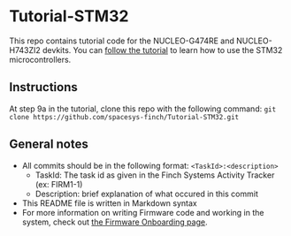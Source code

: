 # Tutorial-STM32

This repo contains tutorial code for the NUCLEO-G474RE and NUCLEO-H743ZI2 devkits. You can [follow the tutorial](https://docs.google.com/document/d/1YG3rkn8PKWSYPsniOojgW1znO4DWw4LhHtIniT5LMFM) to learn how to use the STM32 microcontrollers. 

## Instructions

At step 9a in the tutorial, clone this repo with the following command: `git clone https://github.com/spacesys-finch/Tutorial-STM32.git`

## General notes

- All commits should be in the following format: `<TaskId>:<description>`
  - TaskId: The task id as given in the Finch Systems Activity Tracker
 (ex: FIRM1-1)
  - Description: brief explanation of what occured in this commit
- This README file is written in Markdown syntax
- For more information on writing Firmware code and working in the system, check out [the Firmware Onboarding page](http://spacesys.utat.ca/confluence/display/FIN/Firmware+Onboarding).
